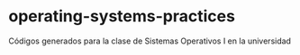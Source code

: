 # operating-systems-practices
Códigos generados para la clase de Sistemas Operativos I en la universidad
